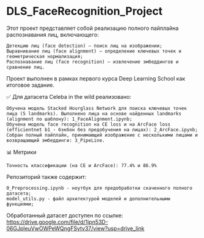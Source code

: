# DLS_FaceRecognition_Project
Этот проект представляет собой реализацию полного пайплайна распознавания лиц, включающего:

    Детекцию лиц (face detection) — поиск лиц на изображении;
    Выравнивание лиц (face alignment) — определение ключевых точек и геометрическая нормализация;
    Распознавание лиц (face recognition) — извлечение эмбеддингов и сравнение лиц.

Проект выполнен в рамках первого курса Deep Learning School как итоговое задание.

✅ Для датасета Celeba in the wild реализовано:

    Обучена модель Stacked Hourglass Network для поиска ключевых точек лица (5 landmarks). Выполнено лица на основе найденных landmarks (alignment по шаблону): 1_FaceAlignment.ipynb;
    Обучена модель face recognition на CE loss и на ArcFace loss (efficientnet b1 - бэкбон без предобучения на лицах): 2_ArcFace.ipynb;
    Собран полный пайплайн, принимающий изображение с несколькими лицами и возвращающий эмбеддинги: 3_PipeLine.


📊 Метрики

    Точность классификации (на CE и ArcFace): 77.4% и 86.9%

Репозиторий также содержит:

    0_Preprocessing.ipynb - ноутбук для предобработки скаченного полного датасета;
    model_utils.py - файл архитектурой моделей и дополнительными функциями;

Обработанный датасет доступен по ссылке: https://drive.google.com/file/d/1jpn53D-06GJpleuVwOWPeWQngFSytv37/view?usp=drive_link

